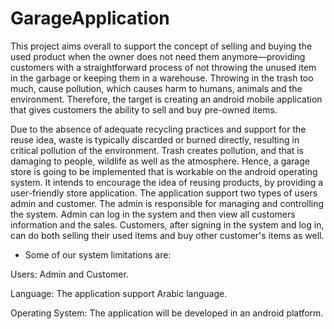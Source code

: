 # GarageApplication
This project aims overall to support the concept of selling and buying the used product when the owner does not need them anymore—providing customers with a straightforward process of not throwing the unused item in the garbage or keeping them in a warehouse. Throwing in the trash too much, cause pollution, which causes harm to humans, animals and the environment. Therefore, the target is creating an android mobile application that gives customers the ability to sell and buy pre-owned items.   

Due to the absence of adequate recycling practices and support for the reuse idea, waste is typically discarded or burned directly, resulting in critical pollution of the environment. Trash creates pollution, and that is damaging to people, wildlife as well as the atmosphere.
Hence, a garage store is going to be implemented that is workable on the android operating system. It intends to encourage the idea of reusing products, by providing a user-friendly store application. The application support two types of users admin and customer. The admin is responsible for managing and controlling the system. Admin can log in the system and then view all customers information and the sales.  Customers, after signing in the system and log in, can do both selling their used items and buy other customer's items as well.
- Some of our system limitations are:  

Users: Admin and Customer.  

Language: The application support Arabic language.   

Operating System: The application will be developed in an android platform.  


